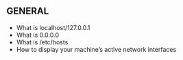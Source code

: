 ## GENERAL
- What is localhost/127.0.0.1
- What is 0.0.0.0
- What is /etc/hosts
- How to display your machine’s active network interfaces
